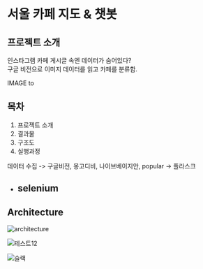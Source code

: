 # 서울 카페 지도 & 챗봇

## 프로젝트 소개
인스타그램 카페 게시글 속엔 데이터가 숨어있다?  
구글 비전으로 이미지 데이터를 읽고 카페를 분류함.

IMAGE to 



## 목차
1. 프로젝트 소개
2. 결과물
3. 구조도
4. 실행과정 

데이터 수집 -> 구글비전, 몽고디비, 나이브베이지안, popular -> 플라스크


- selenium
  - 


## Architecture

![architecture](https://user-images.githubusercontent.com/72846750/105701176-446c4980-5f4d-11eb-906c-ca0f9a708441.png)

![테스트12](https://user-images.githubusercontent.com/42338386/105575023-bb69dc80-5dab-11eb-8856-2cc0e49d1fc1.gif)


![슬랙](https://user-images.githubusercontent.com/42338386/105578468-c7619880-5dc3-11eb-9a04-e7943c601fd8.gif)

